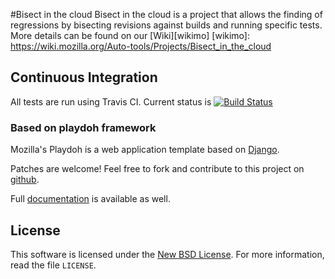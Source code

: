#Bisect in the cloud
Bisect in the cloud is a project that allows the finding of regressions by bisecting revisions against builds and
running specific tests. More details can be found on our [Wiki][wikimo]
[wikimo]: https://wiki.mozilla.org/Auto-tools/Projects/Bisect_in_the_cloud

## Continuous Integration
All tests are run using Travis CI. Current status is 
[![Build Status](https://travis-ci.org/automatedtester/bisectcloud.png)](https://travis-ci.org/automatedtester/bisectcloud)

### Based on playdoh framework

Mozilla's Playdoh is a web application template based on [Django][django].

Patches are welcome! Feel free to fork and contribute to this project on
[github][gh-playdoh].

Full [documentation][docs] is available as well.


[django]: http://www.djangoproject.com/
[gh-playdoh]: https://github.com/mozilla/playdoh
[docs]: http://playdoh.rtfd.org/


License
-------
This software is licensed under the [New BSD License][BSD]. For more
information, read the file ``LICENSE``.

[BSD]: http://creativecommons.org/licenses/BSD/

